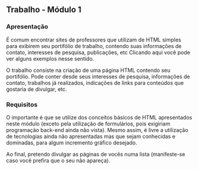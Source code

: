 ## Trabalho - Módulo 1

### Apresentação
<p> É comum encontrar sites de professores que utilizam de HTML simples para exibirem seu portifólio de trabalho, contendo suas informações de contato, interesses de pesquisa, publicações, etc Clicando aqui você pode ver alguns exemplos nesse sentido. </p>
<p>O trabalho consiste na criação de uma página HTML contendo seu portifólio. Pode conter desde seus interesses de pesquisa, informações de contato, trabalhos já realizados, indicações de links para conteúdos que gostaria de divulgar, etc.</p>


### Requisitos
<p>O importante é que se utilize dos conceitos básicos de HTML apresentados neste módulo (exceto pela utilização de formulários, pois exigiriam programação back-end ainda não vista). Mesmo assim, é livre a utilização de tecnologias ainda não apresentadas mas que sejam conhecidas e dominadas, para algum incremento gráfico desejado.</p>
<p>Ao final, pretendo divulgar as páginas de vocês numa lista (manifeste-se caso você prefira que o seu não apareça).</p>